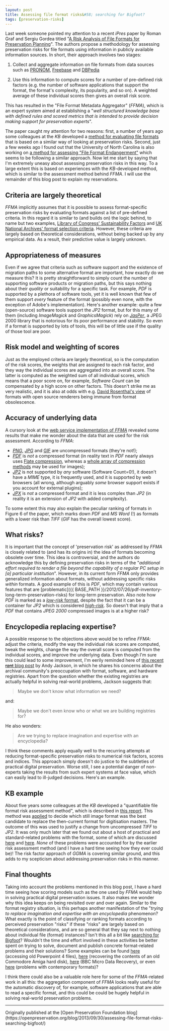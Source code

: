 ```yaml
---
layout: post
title: Assessing file format risks&#58; searching for Bigfoot?
tags: [preservation-risks]
---
```


Last week someone pointed my attention to a recent *iPres* paper by Roman Graf and Sergiu Gordea titled "[A Risk Analysis of File Formats for Preservation Planning](http://purl.pt/24107/1/iPres2013_PDF/A%20Risk%20Analysis%20of%20File%20Formats%20for%20Preservation%20Planning.pdf)". The authors propose a methodology for assessing preservation risks for file formats using information in publicly available information sources. In short, their approach involves two stages:

1. Collect and aggregate information on file formats from data sources such as [PRONOM](http://www.nationalarchives.gov.uk/PRONOM), [Freebase](http://www.freebase.com/) and [DBPedia](http://dbpedia.org)

2. Use this information to compute scores for a number of pre-defined risk factors (e.g. the number of software applications that support the format, the format's complexity, its popularity, and so on). A weighted average of these individual scores then gives an overall risk score.

This has resulted in the "File Format Metadata Aggregator" (*FFMA*), which is an expert system aimed at establishing a "*well structured knowledge base with defined rules and scored metrics that is intended to provide decision making support for preservation experts*".

<!-- more -->

The paper caught my attention for two reasons: first, a number of years ago some colleagues at the *KB* developed a [method for evaluating file formats](http://www.kb.nl/hrd/dd/dd_links_en_publicaties/publicaties/KB_file_format_evaluation_method_27022008.pdf) that is based on a similar way of looking at preservation risks. Second, just a few weeks ago I found out that the University of North Carolina is also working on [a method for assessing "File Format Endangerment"](http://www.ils.unc.edu/digccurr/ct_poster/Ryan.pdf) which seems to be following a similar approach. Now let me start by saying that I'm extremely uneasy about assessing preservation risks in this way. To a large extent this is based on experiences with the *KB*-developed method, which is similar to the assessment method behind *FFMA*. I will use the remainder of this blog post to explain my reservations.

## Criteria are largely theoretical

*FFMA* implicitly assumes that it is possible to assess format-specific preservation risks by evaluating formats against a list of pre-defined criteria. In this regard it is similar to (and builds on) the logic behind, to name but two examples, [Library of Congress' Sustainability Factors](http://www.digitalpreservation.gov/formats/sustain/sustain.shtml) and [UK National Archives' format selection criteria](http://www.nationalarchives.gov.uk/documents/selecting-file-formats.pdf). However, these criteria are largely based on theoretical considerations, without being backed up by any empirical data. As a result, their predictive value is largely unknown.

## Appropriateness of measures

Even if we agree that criteria such as software support and the existence of migration paths to some alternative format are important, how exactly do we measure this? It is pretty straightforward to simply count the number of supporting software products or migration paths, but this says nothing about their *quality* or suitability for a specific task. For example, *PDF* is supported by a plethora of software tools, yet it is well known that few of them support *every* feature of the format (possibly even none, with the exception of Adobe's implementation). Here's another example: quite a few (open-source)  software tools support the *JP2* format, but for this many of them (including *ImageMagick* and *GraphicsMagick*) rely on [*JasPer*](http://www.ece.uvic.ca/~frodo/jasper/), a JPEG 2000 library that is notorious for its poor performance and stability. So even if a format is supported by lots of tools, this will be of little use if the quality of those tool are poor.

## Risk model and weighting of scores

Just as the employed criteria are largely theoretical, so is the computation of the risk scores, the weights that are assigned to each risk factor, and they way the individual scores are aggregated into an overall score. The latter is computed as the weighted sum of all individual scores, which means that a poor score on, for example, *Software Count* can be compensated by a high score on other factors. This doesn't strike me as very realistic, and it is also at odds with e.g. [David Rosenthal's view](http://blog.dshr.org/2009/01/are-format-specifications-important-for.html) of formats with open source renderers being immune from format obsolescence.

## Accuracy of underlying data

A cursory look at the [web service implementation of *FFMA*](http://ffma.ait.ac.at:8080/preservation-riskmanagement/) revealed some results that make me wonder about the data that are used for the risk assessment. According to *FFMA*:

* [*PNG*](http://ffma.ait.ac.at:8080/preservation-riskmanagement/rest/loddataanalysis/html/riskscorereport?name=png&configName=&classificationName=), [*JPG*](http://ffma.ait.ac.at:8080/preservation-riskmanagement/rest/loddataanalysis/html/riskscorereport?name=jpg&configName=&classificationName=) and [GIF](http://ffma.ait.ac.at:8080/preservation-riskmanagement/rest/loddataanalysis/html/riskscorereport?name=gif&configName=&classificationName=) are uncompressed formats (they're not!);
* [*PDF*](http://ffma.ait.ac.at:8080/preservation-riskmanagement/rest/loddataanalysis/html/riskscorereport?name=pdf&configName=&classificationName=) is *not* a compressed format (in reality text in *PDF* nearly always uses [Flate compression](http://en.wikipedia.org/wiki/DEFLATE), whereas a [whole array of compression methods](http://www.prepressure.com/pdf/basics/compression) may be used for images);
* [*JP2*](http://ffma.ait.ac.at:8080/preservation-riskmanagement/rest/loddataanalysis/html/riskscorereport?name=jp2&configName=&classificationName=) is not supported by *any* software (Software Count=0!), it doesn't have a *MIME* type, it is frequently used, and it is supported by web browsers (all wrong, although arguably *some* browser support exists if you account for external plugins);
* [*JPX*](http://ffma.ait.ac.at:8080/preservation-riskmanagement/rest/loddataanalysis/html/riskscorereport?name=jpf&configName=&classificationName=) is *not* a compressed format and it is less complex than *JP2* (in reality it is an extension of *JP2* with added complexity).

To some extent this may also explain the peculiar ranking of formats in Figure 6 of the paper, which marks down *PDF* and *MS Word* (!) as formats with a lower risk than *TIFF* (*GIF* has the overall lowest score).

## What risks?

It is important that the concept of 'preservation risk' as addressed by *FFMA* is closely related to (and has its origins in) the idea of formats becoming obsolete over time. This idea is controversial, and the authors do acknowledge this by defining preservation risks in terms of the "*additional effort required to render a file beyond the capability of a regular PC setup in [a] particular institution*". However, in its current form *FFMA* only provides generalized information about formats, without addressing specific risks *within* formats. A good example of this is *PDF*, which may contain various features that are [problematic]({{ BASE_PATH }}/2012/07/26/pdf-inventory-long-term-preservation-risks) for long-term preservation. Also note how *PDF* is marked as a [*low-risk* format](http://ffma.ait.ac.at:8080/preservation-riskmanagement/rest/loddataanalysis/html/riskscorereport?name=pdf&configName=&classificationName=), despite the fact that it can be a container for *JP2* which is considered [*high-risk*](http://ffma.ait.ac.at:8080/preservation-riskmanagement/rest/loddataanalysis/html/riskscorereport?name=jp2&configName=&classificationName=). So doesn't that imply that  a *PDF* that contains *JPEG 2000* compressed images is at a higher risk?

## Encyclopedia replacing expertise?

A possible response to the objections above would be to refine *FFMA*: adjust the criteria, modify the way the individual risk scores are computed, tweak the weights, change the way the overall score is computed from the individual scores, and improve the underlying data. Even though I'm sure this could lead to some improvement, I'm eerily reminded here of [this recent <strike>rant</strike> blog post](http://www.openplanetsfoundation.org/blogs/2013-09-13-registries-we-need) by Andy Jackson, in which he shares his concerns about the archival community's preoccupation with format, software, and hardware registries. Apart from the question whether the existing registries are actually helpful in solving real-world problems, Jackson suggests that:

> Maybe we don't know what information we need?

and:

> Maybe we don't even know who or what we are building registries for?

He also wonders:

> Are we trying to replace imagination and expertise with an encyclopedia?

I think these comments apply equally well to the recurring attempts at reducing format-specific preservation risks to numerical risk factors, scores and indices. This approach simply doesn't do justice to the subtleties of practical digital preservation. Worse still, I see a potential danger of non-experts taking the results from such expert systems at face value, which can easily lead to ill-judged decisions. Here's an example.

## KB example

About five years some colleagues at the *KB* developed a "quantifiable file format risk assessment method", which is described in [this report](http://www.kb.nl/hrd/dd/dd_links_en_publicaties/publicaties/KB_file_format_evaluation_method_27022008.pdf). This method was [applied](http://www.kb.nl/hrd/dd/dd_links_en_publicaties/publicaties/Alternative_File_Formats_for_Storing_Masters_2_1.pdf) to decide which still image format was the best candidate to replace the then-current format for digitisation masters. The outcome of this was used to justify a change from uncompressed *TIFF* to *JP2*. It was only much later that we found out about a host of practical and standard-related problems with the format, some of which are discussed [here](http://jpeg2000wellcomelibrary.blogspot.nl/2010/12/guest-post-ensuring-suitability-of-jpeg.html) and [here](http://www.dlib.org/dlib/may11/vanderknijff/05vanderknijff.html). *None* of these problems were accounted for by the earlier risk assessment method (and I have a hard time seeing how they ever could be)! The risk factor approach of *GGMA* is covering similar ground, and this adds to my scepticism about addressing preservation risks in this manner.

## Final thoughts

Taking into account the problems mentioned in this blog post, I have a hard time seeing how scoring models such as the one used by *FFMA* would help in solving practical digital preservation issues. It also makes me wonder why this idea keeps on being revisited over and over again. Similar to the format registry situation, is this perhaps another manifestation of the "*trying to replace imagination and expertise with an encyclopedia* phenomenon? What exactly is the point of classifying or ranking formats according to perceived preservation "risks" if these "risks" are largely based on theoretical considerations, and are so general that they say next to nothing about individual file (format) instances? Isn't this all a bit like [searching for Bigfoot](http://www.searchingforbigfoot.com/)? Wouldn't the time and effort involved in these activities be better spent on trying to solve, document and publish concrete format-related problems and their solutions? Some examples can be found [here](http://unsustainableideas.wordpress.com/2012/10/15/ppt-4-adventure-learning/) (accessing old Powerpoint 4 files), [here](http://notepad.benfinoradin.info/2013/09/12/it-takes-a-village-to-save-a-hard-drive/) (recovering the contents of an old Commodore Amiga hard disk), [here](http://anjackson.github.io/keeping-codes/experiments/BBC%20Micro%20Data%20Recovery.html) (BBC Micro Data Recovery), or even [here](http://wiki.opf-labs.org/display/TR/OPF+File+Format+Risk+Registry) (problems with contemporary formats)?

I think there could also be a valuable role here for some of the *FFMA*-related work in all this: the aggregation component of *FFMA* looks really useful for the automatic discovery of, for example, software applications that are able to read a specific format, and this could be could be hugely helpful in solving real-world preservation problems.

<hr>
Originally published at the [Open Preservation Foundation blog](https://openpreservation.org/blog/2013/09/30/assessing-file-format-risks-searching-bigfoot/)
